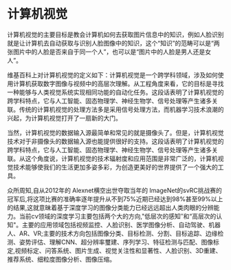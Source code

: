 # 计算机视觉

计算机视觉的主要目标是教会计算机如何去获取图片信息中的知识，例如人脸识别就是让计算机去自动获取与识别人脸图像中的知识，这个“知识”的范畴可以是“两张图片中的人脸是否来自于同一个人”，也可以是“图片中的人脸是男人还是女人”。

维基百科上对计算机视觉的定义如下：计算机视觉是一个跨学科领域，涉及如何使用计算机获取数字图像与视频中的高层次理解。从工程角度来看，它的目标是寻找一种能够与人类视觉系统实现相同功能的自动化任务。这段话表明了计算机视觉的跨学科特点，它与人工智能、固态物理学、神经生物学、信号处理等产生诸多关联。传统的计算机视觉的处理方法多是采用信号处理方法，而机器学习技术浪潮的兴起，为计算机视觉打开了一扇新的大门。

当然，计算机视觉的数据输入源最简单和常见的就是摄像头了。但是，计算机视觉技术对于非摄像头的数据输入源也能提供很好的支持。这段话表明了计算机视觉的跨学科特点，它与人工智能、固态物理学、神经生物学、信号处理等产生诸多关联。从这个角度说，计算机视觉的技术辐射度和应用范围是非常广泛的，计算机视觉技术能够使我们的生活更加多姿多彩，为创造更美好的世界提供了一个强大的工具。

众所周知,自从2012年的 Alexnet横空出世夺取当年的 ImageNet的svRC挑战赛的冠军后,将这项比赛的准确率逐年提升从不到75%近期已经达到98%甚至99%以上的结果,这就意昧着基于深度学习的图像分类能力已经远远超出人类肉眼的分辨能力。当前cν领域的深度学习主要包括两个大的方向,"低层次的感知″和“高层次的认知"。主要的应用领域包括视频监控、人脸识别、医学图像分析、自动驾驶、机器人、AR、ⅤR;主要的技术方向包括图像分类、目标检测、分割、目标追踪、边缘检测、姿势评估、理解CNN、超分辨率璽建、序列学习、特征检测与匹配、图像标定,视频标定、问答系统、图片生成、视觉关注性和显著性、人脸识别、3D重建、推荐系统、细粒度图像分析、图像压缩。
